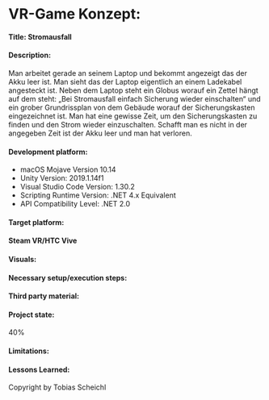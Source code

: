 # VR-Game Konzept:

#### Title: Stromausfall

#### Description:
Man arbeitet gerade an seinem Laptop und bekommt angezeigt das der Akku leer ist. Man sieht das der Laptop eigentlich an einem Ladekabel angesteckt ist. Neben dem Laptop steht ein Globus worauf ein Zettel hängt auf dem steht: „Bei Stromausfall einfach Sicherung wieder einschalten“ und ein grober Grundrissplan von dem Gebäude worauf der Sicherungskasten eingezeichnet ist. Man hat eine gewisse Zeit, um den Sicherungskasten zu finden und den Strom wieder einzuschalten. Schafft man es nicht in der angegeben Zeit ist der Akku leer und man hat verloren.


#### Development platform:
- macOS Mojave Version 10.14
- Unity Version: 2019.1.14f1
- Visual Studio Code Version: 1.30.2
- Scripting Runtime Version: .NET 4.x Equivalent
- API Compatibility Level: .NET 2.0

#### Target platform:
#### Steam VR/HTC Vive

#### Visuals:
#### Necessary setup/execution steps:
#### Third party material:
#### Project state:
40%

#### Limitations:
#### Lessons Learned:
Copyright by Tobias Scheichl

